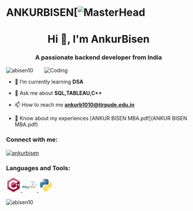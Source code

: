 # ANKURBISEN[![MasterHead](https://www.nielsen.com/wp-content/uploads/sites/3/2019/04/data-science-icon-animation-banner-clockwise.gif?fit=1200%2C400)
<h1 align="center">Hi 👋, I'm AnkurBisen</h1>
  
<h3 align="center">A passionate backend developer from India</h3>
<img align="right" alt="Coding" width="400" src="https://cdn.dribbble.com/users/1162077/screenshots/3848914/programmer.gif">

<p align="left"> <img src="https://komarev.com/ghpvc/?username=abisen10&label=Profile%20views&color=0e75b6&style=flat" alt="abisen10" /> </p>

- 🌱 I’m currently learning **DSA**

- 💬 Ask me about **SQL,TABLEAU,C++**

- 📫 How to reach me **ankurb1010@tirpude.edu.in**

- 📄 Know about my experiences [ANKUR BISEN MBA.pdf](ANKUR BISEN MBA.pdf)

<h3 align="left">Connect with me:</h3>
<p align="left">
<a href="https://linkedin.com/in/ankurbisen" target="blank"><img align="center" src="https://raw.githubusercontent.com/rahuldkjain/github-profile-readme-generator/master/src/images/icons/Social/linked-in-alt.svg" alt="ankurbisen" height="30" width="40" /></a>
</p>

<h3 align="left">Languages and Tools:</h3>
<p align="left"> <a href="https://www.w3schools.com/cpp/" target="_blank" rel="noreferrer"> <img src="https://raw.githubusercontent.com/devicons/devicon/master/icons/cplusplus/cplusplus-original.svg" alt="cplusplus" width="40" height="40"/> </a> <a href="https://www.mysql.com/" target="_blank" rel="noreferrer"> <img src="https://raw.githubusercontent.com/devicons/devicon/master/icons/mysql/mysql-original-wordmark.svg" alt="mysql" width="40" height="40"/> </a> <a href="https://www.python.org" target="_blank" rel="noreferrer"> <img src="https://raw.githubusercontent.com/devicons/devicon/master/icons/python/python-original.svg" alt="python" width="40" height="40"/> </a> </p>

<p><img align="center" src="https://github-readme-stats.vercel.app/api/top-langs?username=abisen10&show_icons=true&locale=en&layout=compact" alt="abisen10" /></p>
 
